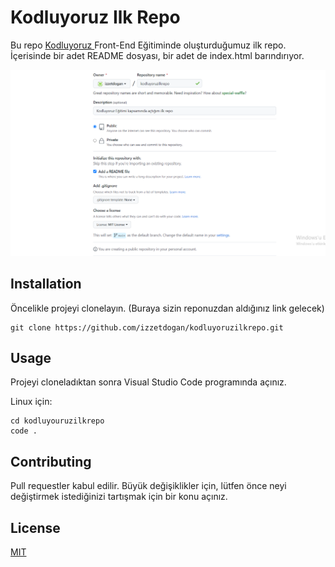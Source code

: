 # Kodluyoruz Ilk Repo
Bu repo <a href="https://kodluyoruz.org/tr/kodluyoruz/">Kodluyoruz </a>Front-End Eğitiminde oluşturduğumuz ilk repo. İçerisinde bir adet README dosyası, 
bir adet de index.html barındırıyor.

![](img/1.png)


## Installation
Öncelikle projeyi clonelayın. (Buraya sizin reponuzdan aldığınız link gelecek)
```
git clone https://github.com/izzetdogan/kodluyoruzilkrepo.git
```


## Usage
Projeyi cloneladıktan sonra Visual Studio Code programında açınız.

Linux için:


```
cd kodluyouruzilkrepo
code .
```

## Contributing
Pull requestler kabul edilir. Büyük değişiklikler için, lütfen önce neyi değiştirmek istediğinizi tartışmak için bir konu açınız.

## License
<a href="https://choosealicense.com/licenses/mit/">MIT</a>